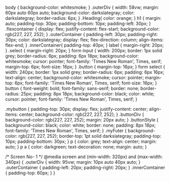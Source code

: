 <!-- StyleSheet --->
<!--- Using CSS Style Sheet was Created  --->
body {
    background-color: whitesmoke;
}
.outerDiv {
    width: 58vw;
    margin: 60px auto 60px auto;
    background-color: darkslategray;
    color: darkslategray;
    border-radius: 6px;
}
.Heading{
    color: orange;
}
h1 {
    margin: auto;
    padding-top: 30px;
    padding-bottom: 10px;
    padding-left: 30px;
}
.flexcontainer {
    display: flex;
    justify-content: flex-start;
    background-color: rgb(227, 227, 252);
}
.outerContainer {
    padding-left: 30px;
    padding-right: 30px;
    color: darkslategray;
    display: flex;
    flex-direction: column;
    align-items: flex-end;
}
.innerContainer{
    padding-top: 40px;
}
label {
    margin-right: 20px;
}
.select {
    margin-right: 20px;
}
form input {
    width: 200px;
    border: 1px solid grey;
    border-radius: 6px;
    padding: 6px 18px;
    background-color: whitesmoke;
    cursor: pointer;
    font-family: 'Times New Roman', Times, serif;
    margin-top: 6px;
    font-size: 16px;
}
.button {
    margin-top: 16px;
}
form select {
    width: 240px;
    border: 1px solid grey;
    border-radius: 6px;
    padding: 6px 16px;
    text-align: center;
    background-color: whitesmoke;
    cursor: pointer;
    margin-top: 6px;
    font-family: 'Times New Roman', Times, serif;
    font-size: 16px;
}
button {
    font-weight: bold;
    font-family: sans-serif;
    border: none;
    border-radius: 25px;
    padding: 8px 18px;
    background-color: black;
    color: white;
    cursor: pointer;
    font-family: 'Times New Roman', Times, serif;
}

.mybutton {
    padding-top: 30px;
    display: flex;
    justify-content: center;
    align-items: center;
    background-color: rgb(227, 227, 252);
}
.buttonDiv {
    background-color: rgb(227, 227, 252);
    margin: 20px auto;
}
.buttonStyle {
    background-color: black;
    color: white;
    border: none;
    padding: 8px 18px;
    font-family: 'Times New Roman', Times, serif;
}
.myFuter {
    background-color: rgb(227, 227, 252);
    border-top: 1pt solid darkslategray;
    padding-top: 10px;
    padding-bottom: 30px;
}
p {
    color: grey;
    text-align: center;
    margin: auto;
}
p a {
    color: darkgreen;
    text-decoration: none;
    margin: auto;
}


/*  Screen No- 1  */
@media screen and (min-width: 320px) and (max-width: 340px) {
    .outerDiv {
        width: 95vw;
        margin: 10px auto 40px auto;
    }
    .outerContainer {
        padding-left: 20px;
        padding-right: 20px;
    }
    .innerComtainer {
        padding-top: 60px;
    }
}
